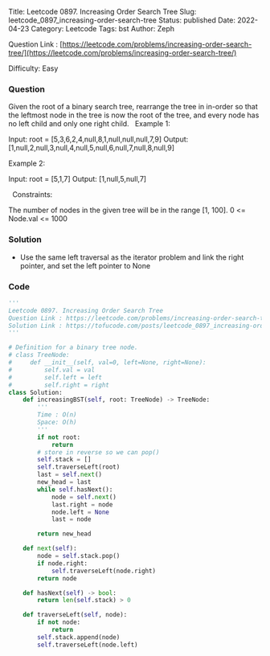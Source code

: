 Title: Leetcode 0897. Increasing Order Search Tree
Slug: leetcode_0897_increasing-order-search-tree
Status: published
Date: 2022-04-23
Category: Leetcode
Tags: bst
Author: Zeph

Question Link : [https://leetcode.com/problems/increasing-order-search-tree/](https://leetcode.com/problems/increasing-order-search-tree/)

Difficulty: Easy

### Question
Given the root of a binary search tree, rearrange the tree in in-order so that the leftmost node in the tree is now the root of the tree, and every node has no left child and only one right child.
 
Example 1:


Input: root = [5,3,6,2,4,null,8,1,null,null,null,7,9]
Output: [1,null,2,null,3,null,4,null,5,null,6,null,7,null,8,null,9]

Example 2:


Input: root = [5,1,7]
Output: [1,null,5,null,7]

 
Constraints:

The number of nodes in the given tree will be in the range [1, 100].
0 <= Node.val <= 1000

### Solution

* Use the same left traversal as the iterator problem and link the right pointer, and set the left pointer to None


### Code
```python
'''
Leetcode 0897. Increasing Order Search Tree
Question Link : https://leetcode.com/problems/increasing-order-search-tree/
Solution Link : https://tofucode.com/posts/leetcode_0897_increasing-order-search-tree.html
'''

# Definition for a binary tree node.
# class TreeNode:
#     def __init__(self, val=0, left=None, right=None):
#         self.val = val
#         self.left = left
#         self.right = right
class Solution:
    def increasingBST(self, root: TreeNode) -> TreeNode:
        '''
        Time : O(n)
        Space: O(h)
        '''
        if not root:
            return
        # store in reverse so we can pop()
        self.stack = []
        self.traverseLeft(root)
        last = self.next()
        new_head = last
        while self.hasNext():
            node = self.next()
            last.right = node
            node.left = None
            last = node

        return new_head

    def next(self):
        node = self.stack.pop()
        if node.right:
            self.traverseLeft(node.right)
        return node

    def hasNext(self) -> bool:
        return len(self.stack) > 0

    def traverseLeft(self, node):
        if not node:
            return
        self.stack.append(node)
        self.traverseLeft(node.left)

```


